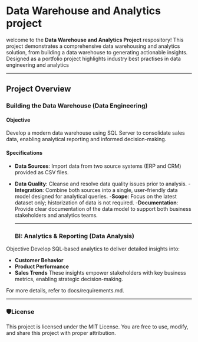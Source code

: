 # Data Warehouse and Analytics project

welcome to the **Data Warehouse and Analytics Project** respository! 
This project demonstrates a comprehensive data warehousing and analytics solution, from building a data warehouse to generating  actionable insights. Designed as a portfolio project highlights industry best practises in data engineering and analytics


---
## Project Overview
### Building the Data Warehouse (Data Engineering)
#### Objective
Develop a modern data warehouse using SQL Server to consolidate sales data, enabling analytical reporting and informed decision-making.

#### Specifications
- **Data Sources**: Import data from two source systems (ERP and CRM) provided as CSV files.
- **Data Quality**: Cleanse and resolve data quality issues prior to analysis.
-**Integration**: Combine both sources into a single, user-friendly data model designed for analytical queries.
-**Scope**: Focus on the latest dataset only; historization of data is not required.
-**Documentation**: Provide clear documentation of the data model to support both business stakeholders and analytics teams.

  ---
  ### BI: Analytics & Reporting (Data Analysis)
Objective
Develop SQL-based analytics to deliver detailed insights into:
- **Customer Behavior**
- **Product Performance**
- **Sales Trends**
These insights empower stakeholders with key business metrics, enabling strategic decision-making.

For more details, refer to docs/requirements.md.

---
### **🛡️License**
This project is licensed under the MIT License. You are free to use, modify, and share this project with proper attribution.






